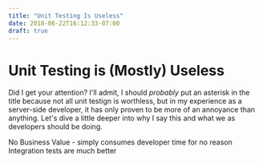 ```yaml
---
title: "Unit Testing Is Useless"
date: 2018-06-22T16:12:33-07:00
draft: true
---
```


# Unit Testing is (Mostly) Useless

Did I get your attention? I'll admit, I should _probably_ put an asterisk in the title because not all unit testign is worthless, but in my experience as a server-side developer, it has only proven to be more of an annoyance than anything. Let's dive a little deeper into why I say this and what we as developers should be doing.


No Business Value - simply consumes developer time for no reason
Integration tests are much better
